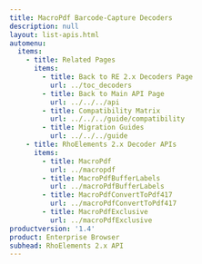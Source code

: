 ```yaml
---
title: MacroPdf Barcode-Capture Decoders
description: null
layout: list-apis.html
automenu:
  items:
    - title: Related Pages
      items:
        - title: Back to RE 2.x Decoders Page
          url: ../toc_decoders
        - title: Back to Main API Page
          url: ../../../api
        - title: Compatibility Matrix
          url: ../../../guide/compatibility
        - title: Migration Guides
          url: ../../../guide
    - title: RhoElements 2.x Decoder APIs
      items:
        - title: MacroPdf
          url: ../macropdf
        - title: MacroPdfBufferLabels
          url: ../macroPdfBufferLabels
        - title: MacroPdfConvertToPdf417
          url: ../macroPdfConvertToPdf417
        - title: MacroPdfExclusive
          url: ../macroPdfExclusive
productversion: '1.4'
product: Enterprise Browser
subhead: RhoElements 2.x API
---
```




